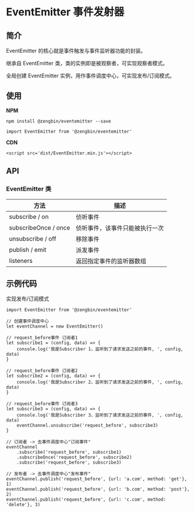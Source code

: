 # EventEmitter 事件发射器

## 简介

EventEmitter 的核心就是事件触发与事件监听器功能的封装。

继承自 EventEmitter 类，类的实例即是被观察者，可实现观察者模式。

全局创建 EventEmitter 实例，用作事件调度中心，可实现发布/订阅模式。

## 使用

**NPM**

`npm install @zengbin/eventemitter --save`

`import EventEmitter from '@zengbin/eventemitter'`

**CDN**

`<script src='dist/EventEmitter.min.js'></script>`

## API

### EventEmitter 类

|方法|描述|
|---|---|
|subscribe / on|侦听事件|
|subscribeOnce / once|侦听事件，该事件只能被执行一次|
|unsubscribe / off|移除事件|
|publish / emit|派发事件|
|listeners|返回指定事件的监听器数组|

## 示例代码

实现发布/订阅模式

```
import EventEmitter from '@zengbin/eventemitter'

// 创建事件调度中心
let eventChannel = new EventEmitter()

// request_before事件 订阅者1
let subscribe1 = (config, data) => {
    console.log('我是Subscriber 1，监听到了请求发送之前的事件, ', config, data)
}

// request_before事件 订阅者2
let subscribe2 = (config, data) => {
    console.log('我是Subscriber 2，监听到了请求发送之前的事件, ', config, data)
}

// request_before事件 订阅者3
let subscribe3 = (config, data) => {
    console.log('我是Subscriber 3，监听到了请求发送之前的事件, ', config, data)
    eventChannel.unsubscribe('request_before', subscribe3)
}

// 订阅者 -> 去事件调度中心"订阅事件"
eventChannel
    .subscribe('request_before', subscribe1)
    .subscribeOnce('request_before', subscribe2)
    .subscribe('request_before', subscribe3)

// 发布者 -> 去事件调度中心"发布事件"
eventChannel.publish('request_before', {url: 'a.com', method: 'get'}, 1)
eventChannel.publish('request_before', {url: 'b.com', method: 'post'}, 2)
eventChannel.publish('request_before', {url: 'c.com', method: 'delete'}, 3)
```